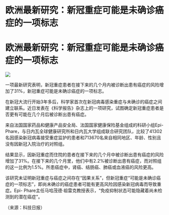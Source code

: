 # 欧洲最新研究：新冠重症可能是未确诊癌症的一项标志

# 欧洲最新研究：新冠重症可能是未确诊癌症的一项标志

![](https://inews.gtimg.com/om_bt/O2m5wrfZtR8saiVIfi2vSFm1RhYn7URyGC0gv5kvPIcEsAA/1000)

一项最新研究表明，新冠重症患者在接下来的几个月内被诊断出患有癌症的风险增加了31%，新冠重症可能是未确诊癌症的一项标志。

在新冠大流行开始3年多后，科学家首次在新冠病毒感染重症与未确诊的癌症之间建立联系。近日发表在《科学报告》杂志上的一项研究，试图确定新冠重症患者是否更有可能在几个月后被诊断出患有癌症。

来自法国国家药品和健康产品安全局、法国国家健康保险基金组成的科研小组Epi-
Phare，与日内瓦全球健康研究所和日内瓦大学组成联合研究团队，比较了41302名因感染新冠病毒接受重症监护的患者和713670名来自相同地区、年龄、性别且没有因新冠入院治疗的对照组。

结果显示，因新冠重症而住院的患者在接下来的几个月中被诊断出患有癌症的风险增加了31%。在接下来的几个月里，他们中有2.2%被诊断出患有癌症，而对照组的这一比例为1.5%。所患癌症中，肾癌、结肠癌、肺癌或血液癌的风险更高。

该研究未证明新冠重症与癌症之间存在“因果关系”，但新冠重症“可能是未确诊癌症的一项标志”，即尚未确诊的癌症患者可能有更高风险因感染新冠病毒而导致重症。Epi-
Phare主任马哈茂德·祖雷克教授表示，“免疫抑制状态可能隐藏着尚未检测到的潜在癌症”。

（来源：科技日报）

